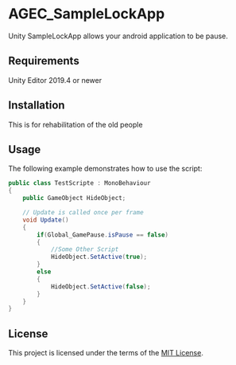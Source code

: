 # AGEC_SampleLockApp
 Unity SampleLockApp allows your android application to be pause.
## Requirements
 Unity Editor 2019.4 or newer

## Installation
 This is for rehabilitation of the old people
 
## Usage
The following example demonstrates how to use the script:
```csharp
public class TestScripte : MonoBehaviour
{
    public GameObject HideObject;

    // Update is called once per frame
    void Update()
    {
        if(Global_GamePause.isPause == false)
        {
            //Some Other Script
            HideObject.SetActive(true);
        }
        else
        {
            HideObject.SetActive(false);
        }
    }
}
```

## License
This project is licensed under the terms of the [MIT License](https://opensource.org/licenses/MIT).
